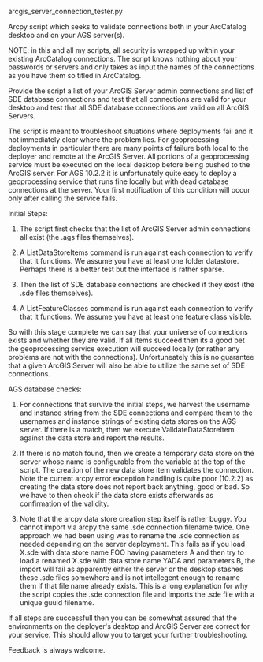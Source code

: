 arcgis_server_connection_tester.py

Arcpy script which seeks to validate connections both in your ArcCatalog desktop and on your AGS server(s).

NOTE: in this and all my scripts, all security is wrapped up within your existing ArcCatalog connections.  The script knows nothing about your passwords or servers and only takes as input the names of the connections as you have them so titled in ArcCatalog.  

Provide the script a list of your ArcGIS Server admin connections and list of SDE database connections and test that all connections are valid for your desktop and test that all SDE database connections are valid on all ArcGIS Servers.

The script is meant to troubleshoot situations where deployments fail and it not immediately clear where the problem lies.  For geoprocessing deployments in particular there are many points of failure both local to the deployer and remote at the ArcGIS Server.  All portions of a geoprocessing service must be executed on the local desktop before being pushed to the ArcGIS server.  For AGS 10.2.2 it is unfortunately quite easy to deploy a geoprocessing service that runs fine locally but with dead database connections at the server.  Your first notification of this condition will occur only after calling the service fails.

Initial Steps:

   1) The script first checks that the list of ArcGIS Server admin connections all exist (the .ags files themselves).
   
   2) A ListDataStoreItems command is run against each connection to verify that it functions.  We assume you have at least one folder datastore.  Perhaps there is a better test but the interface is rather sparse.
   
   3) Then the list of SDE database connections are checked if they exist (the .sde files themselves).
   
   4) A ListFeatureClasses command is run against each connection to verify that it functions.  We assume you have at least one feature class visible.  
   
So with this stage complete we can say that your universe of connections exists and whether they are valid.  If all items succeed then its a good bet the geoprocessing service execution will succeed locally (or rather any problems are not with the connections).  Unfortuneately this is no guarantee that a given ArcGIS Server will also be able to utilize the same set of SDE connections.
   
AGS database checks:

   1) For connections that survive the initial steps, we harvest the username and instance string from the SDE connections and compare them to the usernames and instance strings of existing data stores on the AGS server.  If there is a match, then we execute ValidateDataStoreItem against the data store and report the results.
   
   2) If there is no match found, then we create a temporary data store on the server whose name is configurable from the variable at the top of the script.  The creation of the new data store item validates the connection.  Note the current arcpy error exception handling is quite poor (10.2.2) as creating the data store does not report back anything, good or bad.  So we have to then check if the data store exists afterwards as confirmation of the validity.  
   
   3) Note that the arcpy data store creation step itself is rather buggy.  You cannot import via arcpy the same .sde connection filename twice.  One approach we had been using was to rename the .sde connection as needed depending on the server deployment.  This fails as if you load X.sde with data store name FOO having parameters A and then try to load a renamed X.sde with data store name YADA and parameters B, the import will fail as apparently either the server or the desktop stashes these .sde files somewhere and is not intellegent enough to rename them if that file name already exists.  This is a long explanation for why the script copies the .sde connection file and imports the .sde file with a unique guuid filename.    

If all steps are successfull then you can be somewhat assured that the environments on the deployer's desktop and ArcGIS Server are correct for your service.  This should allow you to target your further troubleshooting.

Feedback is always welcome.


